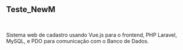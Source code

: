 ## Teste_NewM

<br>

 Sistema web de cadastro usando Vue.js para o frontend, PHP Laravel, MySQL, e PDO para comunicação com o Banco de Dados.
